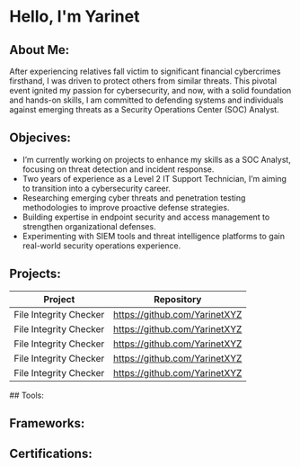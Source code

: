 # Hello, I'm Yarinet 
## About Me:
After experiencing relatives fall victim to significant financial cybercrimes firsthand, I was driven to protect others from similar threats. This pivotal event ignited my passion for cybersecurity, and now, with a solid foundation and hands-on skills, I am committed to defending systems and individuals against emerging threats as a Security Operations Center (SOC) Analyst.

## Objecives:
- I’m currently working on projects to enhance my skills as a SOC Analyst, focusing on threat detection and incident response.
- Two years of experience as a Level 2 IT Support Technician, I’m aiming to transition into a cybersecurity career. 
- Researching emerging cyber threats and penetration testing methodologies to improve proactive defense strategies.
- Building expertise in endpoint security and access management to strengthen organizational defenses.
- Experimenting with SIEM tools and threat intelligence platforms to gain real-world security operations experience.

## Projects:
<table>
  <thead>
    <tr>
      <th>Project</th>
      <th>Repository</th>
    </tr>
  </thead>
  <tbody>
    <tr>
      <td>File Integrity Checker</td>
      <td><a href="https://github.com/bnmou/SOAR_EDR/tree/main">https://github.com/YarinetXYZ</a></td>
    </tr>
    <tr>
      <td>File Integrity Checker</td>
      <td><a href="https://github.com/bnmou/SOAR_EDR/tree/main">https://github.com/YarinetXYZ</a></td>
    </tr>
    <tr>
      <td>File Integrity Checker</td>
      <td><a href="https://github.com/bnmou/SOAR_EDR/tree/main">https://github.com/YarinetXYZ</a></td>
    </tr>
    <tr>
      <td>File Integrity Checker</td>
      <td><a href="https://github.com/bnmou/SOAR_EDR/tree/main">https://github.com/YarinetXYZ</a></td>
    </tr>
    <tr>
      <td>File Integrity Checker</td>
      <td><a href="https://github.com/bnmou/SOAR_EDR/tree/main">https://github.com/YarinetXYZ</a></td>
    </tr>
  </tbody>
</table>
## Tools:

## Frameworks:

## Certifications:


